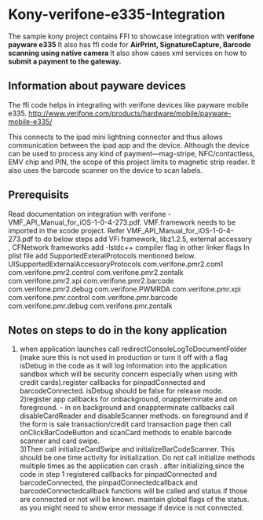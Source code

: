 # Kony-verifone-e335-Integration
The sample kony project contains FFI to showcase integration with <b>verifone payware e335</b>
It also has ffi code for
   <b> AirPrint, 
    SignatureCapture,
    Barcode scanning using native camera </b>
It also show cases xml services on how to <b>submit a payment to the gateway.</b>

Information about payware devices
---------------------------------
The ffi code helps in integrating with verifone devices like payware mobile e335.
http://www.verifone.com/products/hardware/mobile/payware-mobile-e335/

This connects to the ipad mini lightning connector and thus allows communication between the ipad app and the device.
Although the device can be used to process any kind of payment—mag-stripe, NFC/contactless, EMV chip and PIN, the scope of this project limits to magnetic strip reader.
It also uses the barcode scanner on the device to scan labels.

Prerequisits
------------
Read documentation on integration with verifone - VMF_API_Manual_for_iOS-1-0-4-273.pdf.
VMF.framework needs to be imported in the xcode project.
Refer VMF_API_Manual_for_iOS-1-0-4-273.pdf to do below steps
    add VFi framework, libz1.2.5, external accessory , CFNetwork frameworks
    add -lstdc++ compiler flag in other linker flags
    In plist file add SupportedExteralProtocols mentioned below. 
	<key>UISupportedExternalAccessoryProtocols</key>
	<array>
		<string>com.verifone.pmr2.com1</string>
		<string>com.verifone.pmr2.control</string>
		<string>com.verifone.pmr2.zontalk</string>
		<string>com.verifone.pmr2.xpi</string>
		<string>com.verifone.pmr2.barcode</string>
		<string>com.verifone.pmr2.debug</string>
		<string>com.verifone.PWMRDA</string>
		<string>com.verifone.pmr.xpi</string>
		<string>com.verifone.pmr.control</string>
		<string>com.verifone.pmr.barcode</string>
		<string>com.verifone.pmr.debug</string>
		<string>com.verifone.pmr.zontalk</string>
	</array> 

Notes on steps to do in the kony application
---------------------------------------------
1) when application launches call redirectConsoleLogToDocumentFolder (make sure this is not used in production or turn it off with a flag isDebug in the code as it will log information into the application sandbox which will be security concern especially when using with credit cards).register callbacks for pinpadConnected and barcodeConnected. isDebug should be false for release mode.
2)register app callbacks for onbackground, onappterminate and on foreground. - in on background and onappterminate callbacks call disableCardReader and disableScanner methods. on foreground and if the form is sale transaction/credit card transaction page then call onClickBarCodeButton and scanCard methods to enable barcode scanner and card swipe.  
3)Then call initializeCardSwipe and initializeBarCodeScanner. This should be one time activity for initialization. Do not call initialize methods multiple times as the application can crash . after initializing,since the code in step 1 registered callbacks for pinpadConnected and barcodeConnected, the pinpadConnectedcallback and barcodeConnectedcallback functions will be called and status if those are connected or not will be known. maintain global flags of the status. as you might need to show error message if device is not connected.
